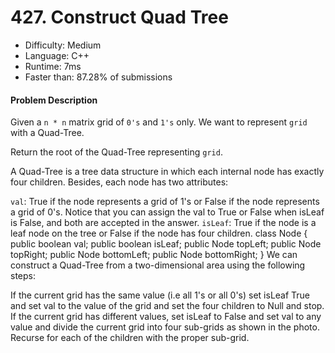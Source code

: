 # 427. Construct Quad Tree
- Difficulty: Medium
- Language: C++
- Runtime: 7ms
- Faster than: 87.28% of submissions

#### Problem Description
Given a `n * n` matrix grid of `0's` and `1's` only. We want to represent `grid` with a Quad-Tree.

Return the root of the Quad-Tree representing `grid`.

A Quad-Tree is a tree data structure in which each internal node has exactly four children. Besides, each node has two attributes:

`val`: True if the node represents a grid of 1's or False if the node represents a grid of 0's. Notice that you can assign the val to True or False when isLeaf is False, and both are accepted in the answer.
`isLeaf`: True if the node is a leaf node on the tree or False if the node has four children.
class Node {
    public boolean val;
    public boolean isLeaf;
    public Node topLeft;
    public Node topRight;
    public Node bottomLeft;
    public Node bottomRight;
}
We can construct a Quad-Tree from a two-dimensional area using the following steps:

If the current grid has the same value (i.e all 1's or all 0's) set isLeaf True and set val to the value of the grid and set the four children to Null and stop.
If the current grid has different values, set isLeaf to False and set val to any value and divide the current grid into four sub-grids as shown in the photo.
Recurse for each of the children with the proper sub-grid.